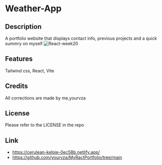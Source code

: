 # Weather-App

## Description
A portfolio website that displays contact info, previous projects and a quick summry on myself
![React-week20](https://github.com/yourvza/MyRactPortfolio/assets/155742735/634ac281-0c1a-4505-8706-77ca3a1664f5)

## Features
Tailwind css, React, Vite

## Credits
All corrections are made by me,yourvza


## License 
Please refer to the LICENSE in the repo

## Link
* https://cerulean-kelpie-0ec58b.netlify.app/
* https://github.com/yourvza/MyRactPortfolio/tree/main
